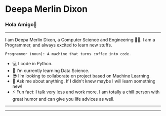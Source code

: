 



# Deepa Merlin Dixon

### Hola Amigo👋
---
I am Deepa Merlin Dixon, a Computer Science and Engineering :student:. I am a Programmer, and always excited to learn new stuffs. 
```
Programmer (noun): A machine that turns coffee into code.
```
- :computer: I code in Python.
- 🌱 I’m currently learning Data Science.
- 😎 I’m looking to collaborate on project based on Machine Learning.
- 💬 Ask me about anything. If I didn't knew maybe I will learn something new!
- ⚡ Fun fact: I talk very less and work more. I am totally a chill person with great humor and can give you life advices as well.


----------------------------------------------



---------------------------------



